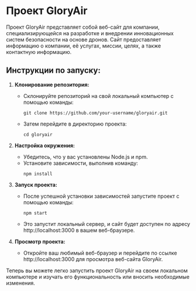 # Проект GloryAir

Проект GloryAir представляет собой веб-сайт для компании, специализирующейся на разработке и внедрении инновационных систем безопасности на основе дронов. Сайт предоставляет информацию о компании, её услугах, миссии, целях, а также контактную информацию.

## Инструкции по запуску:

1. **Клонирование репозитория:** 
   - Склонируйте репозиторий на свой локальный компьютер с помощью команды:
     ```
     git clone https://github.com/your-username/gloryair.git
     ```
   - Затем перейдите в директорию проекта:
     ```
     cd gloryair
     ```

2. **Настройка окружения:**
   - Убедитесь, что у вас установлены Node.js и npm.
   - Установите зависимости, выполнив команду:
     ```
     npm install
     ```

3. **Запуск проекта:**
   - После успешной установки зависимостей запустите проект с помощью команды:
     ```
     npm start
     ```
   - Это запустит локальный сервер, и сайт будет доступен по адресу http://localhost:3000 в вашем веб-браузере.

4. **Просмотр проекта:**
   - Откройте ваш любимый веб-браузер и перейдите по ссылке http://localhost:3000 для просмотра веб-сайта GloryAir.

Теперь вы можете легко запустить проект GloryAir на своем локальном компьютере и изучать его функциональность или вносить необходимые изменения.
